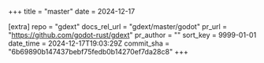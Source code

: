 +++
title = "master"
date = 2024-12-17

[extra]
repo = "gdext"
docs_rel_url = "gdext/master/godot"
pr_url = "https://github.com/godot-rust/gdext"
pr_author = ""
sort_key = 9999-01-01
date_time = 2024-12-17T19:03:29Z
commit_sha = "6b69890b147437bebf75fedb0b14270ef7da28c8"
+++


